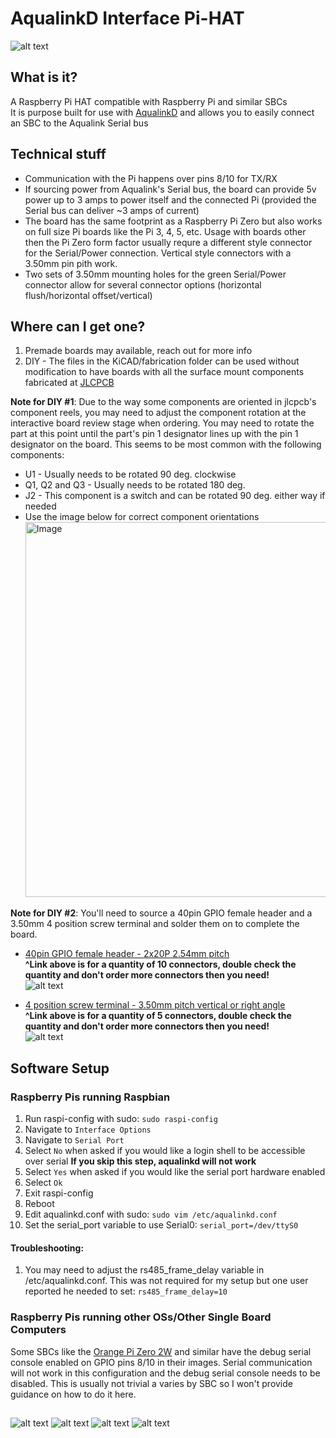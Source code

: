 # AqualinkD Interface Pi-HAT

![alt text](images/v2.1_main.jpeg)

## What is it?

A Raspberry Pi HAT compatible with Raspberry Pi and similar SBCs
<br>
It is purpose built for use with [AqualinkD](https://github.com/sfeakes/AqualinkD) and allows you to easily connect an SBC to the Aqualink Serial bus

## Technical stuff

- Communication with the Pi happens over pins 8/10 for TX/RX
- If sourcing power from Aqualink's Serial bus, the board can provide 5v power up to 3 amps to power itself and the connected Pi (provided the Serial bus can deliver ~3 amps of current)
- The board has the same footprint as a Raspberry Pi Zero but also works on full size Pi boards like the Pi 3, 4, 5, etc. Usage with boards other then the Pi Zero form factor usually requre a different style connector for the Serial/Power connection. Vertical style connectors with a 3.50mm pin pith work.
- Two sets of 3.50mm mounting holes for the green Serial/Power connector allow for several connector options (horizontal flush/horizontal offset/vertical)

## Where can I get one?

1. Premade boards may available, reach out for more info
2. DIY - The files in the KiCAD/fabrication folder can be used without modification to have boards with all the surface mount components fabricated at [JLCPCB](https://jlcpcb.com/)

**Note for DIY #1**: Due to the way some components are oriented in jlcpcb's component reels, you may need to adjust the component rotation at the interactive board review stage when ordering. You may need to rotate the part at this point until the part's pin 1 designator lines up with the pin 1 designator on the board. This seems to be most common with the following components:

- U1 - Usually needs to be rotated 90 deg. clockwise
- Q1, Q2 and Q3 - Usually needs to be rotated 180 deg.
- J2 - This component is a switch and can be rotated 90 deg. either way if needed
- Use the image below for correct component orientations
  [<img width="600" alt="Image" src="images/layout.png" />](images/layout.png)

**Note for DIY #2**: You'll need to source a 40pin GPIO female header and a 3.50mm 4 position screw terminal and solder them on to complete the board.

- [40pin GPIO female header - 2x20P 2.54mm pitch](https://a.aliexpress.com/_mOcIEMF)
  <br>
  **^Link above is for a quantity of 10 connectors, double check the quantity and don't order more connectors then you need!**
  <br>
  ![alt text](images/gpio_small.jpeg)

- [4 position screw terminal - 3.50mm pitch vertical or right angle](https://a.aliexpress.com/_m0hhCc7)
  <br>
  **^Link above is for a quantity of 5 connectors, double check the quantity and don't order more connectors then you need!**
  <br>
  ![alt text](images/terminal_small.jpeg)

## Software Setup

### Raspberry Pis running Raspbian

1. Run raspi-config with sudo: `sudo raspi-config`
2. Navigate to `Interface Options`
3. Navigate to `Serial Port`
4. Select `No` when asked if you would like a login shell to be accessible over serial **If you skip this step, aqualinkd will not work**
5. Select `Yes` when asked if you would like the serial port hardware enabled
6. Select `Ok`
7. Exit raspi-config
8. Reboot
9. Edit aqualinkd.conf with sudo: `sudo vim /etc/aqualinkd.conf`
10. Set the serial_port variable to use Serial0: `serial_port=/dev/ttyS0`

#### Troubleshooting:

1. You may need to adjust the rs485_frame_delay variable in /etc/aqualinkd.conf. This was not required for my setup but one user reported he needed to set: `rs485_frame_delay=10`

### Raspberry Pis running other OSs/Other Single Board Computers

Some SBCs like the [Orange Pi Zero 2W](http://www.orangepi.org/html/hardWare/computerAndMicrocontrollers/service-and-support/Orange-Pi-Zero-2W.html) and similar have the debug serial console enabled on GPIO pins 8/10 in their images. Serial communication will not work in this configuration and the debug serial console needs to be disabled. This is usually not trivial a varies by SBC so I won't provide guidance on how to do it here.

##

![alt text](images/v2.1_stack_top.jpeg)
![alt text](images/v2.1_stack_side.jpeg)
![alt text](images/v2.1_top.jpeg)
![alt text](images/v2.1_bottom.jpeg)
